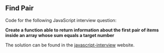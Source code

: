 ## Find Pair 

Code for the following JavaScript interview question:

**Create a function able to return information about the first pair of items inside an array whose sum equals a target number**

The solution can be found in the [javascript-interview](https://javascriptinterview.vercel.app/) website.
